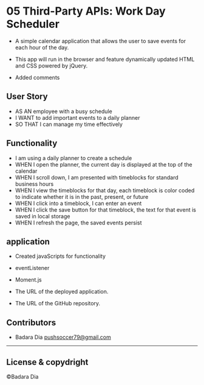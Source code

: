 # 05 Third-Party APIs: Work Day Scheduler

- A simple calendar application that allows the user to save events for each hour of the day. 
- This app will run in the browser and feature dynamically updated HTML and CSS powered by jQuery.

-  Added comments


## User Story

- AS AN employee with a busy schedule
- I WANT to add important events to a daily planner
- SO THAT I can manage my time effectively


## Functionality


- I am using a daily planner to create a schedule
- WHEN I open the planner, the current day is displayed at the top of the calendar
- WHEN I scroll down, I am presented with timeblocks for standard business hours
- WHEN I view the timeblocks for that day, each timeblock is color coded to indicate whether it is in the past, present, or future
- WHEN I click into a timeblock, I can enter an event
- WHEN I click the save button for that timeblock, the text for that event is saved in local storage
- WHEN I refresh the page, the saved events persist

## application

* Created javaScripts for functionality
* eventListener 
* Moment.js

* The URL of the deployed application.

* The URL of the GitHub repository. 



## Contributors

- Badara Dia <pushsoccer79@gmail.com>

---

## License & copydright

©Badara Dia